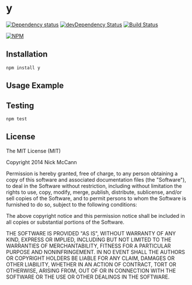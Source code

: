 # y

[![Dependency status](http://img.shields.io/david/n/y.svg?style=flat)](https://david-dm.org/n/y)
[![devDependency Status](http://img.shields.io/david/dev/n/y.svg?style=flat)](https://david-dm.org/n/y#info=devDependencies)
[![Build Status](http://img.shields.io/travis/n/y.svg?style=flat&branch=master)](https://travis-ci.org/n/y)

[![NPM](https://nodei.co/npm/y.svg?style=flat)](https://npmjs.org/package/y)

## Installation

    npm install y

## Usage Example

## Testing

    npm test

## License

The MIT License (MIT)

Copyright 2014 Nick McCann

Permission is hereby granted, free of charge, to any person obtaining a copy
of this software and associated documentation files (the "Software"), to deal
in the Software without restriction, including without limitation the rights
to use, copy, modify, merge, publish, distribute, sublicense, and/or sell
copies of the Software, and to permit persons to whom the Software is
furnished to do so, subject to the following conditions:

The above copyright notice and this permission notice shall be included in
all copies or substantial portions of the Software.

THE SOFTWARE IS PROVIDED "AS IS", WITHOUT WARRANTY OF ANY KIND, EXPRESS OR
IMPLIED, INCLUDING BUT NOT LIMITED TO THE WARRANTIES OF MERCHANTABILITY,
FITNESS FOR A PARTICULAR PURPOSE AND NONINFRINGEMENT. IN NO EVENT SHALL THE
AUTHORS OR COPYRIGHT HOLDERS BE LIABLE FOR ANY CLAIM, DAMAGES OR OTHER
LIABILITY, WHETHER IN AN ACTION OF CONTRACT, TORT OR OTHERWISE, ARISING FROM,
OUT OF OR IN CONNECTION WITH THE SOFTWARE OR THE USE OR OTHER DEALINGS IN
THE SOFTWARE.

